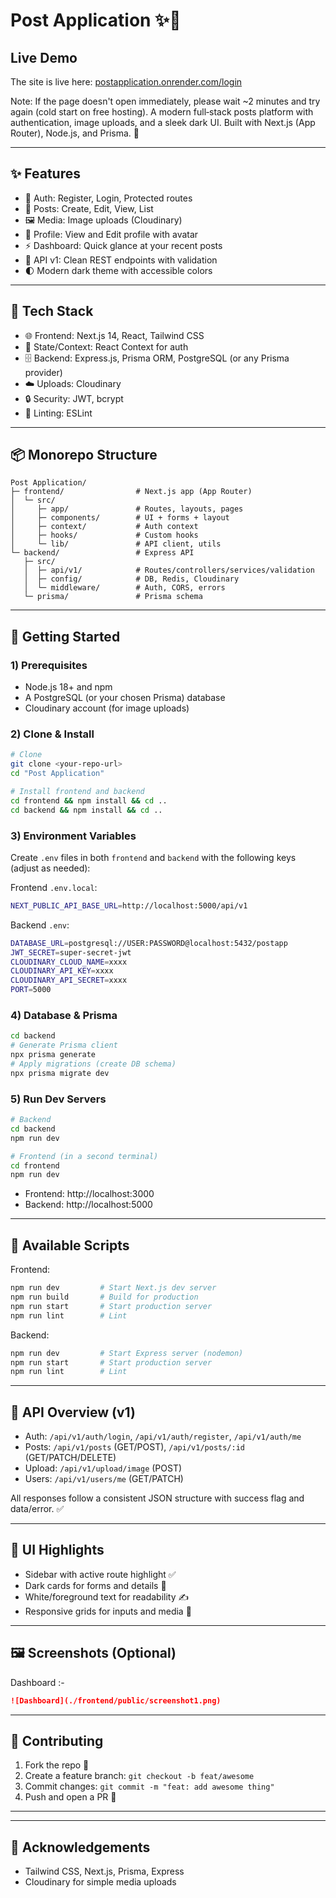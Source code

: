 # Post Application ✨📝
## Live Demo

The site is live here: [postapplication.onrender.com/login](https://postapplication.onrender.com/login)

Note: If the page doesn't open immediately, please wait ~2 minutes and try again (cold start on free hosting).
A modern full‑stack posts platform with authentication, image uploads, and a sleek dark UI. Built with Next.js (App Router), Node.js, and Prisma. 🚀

---

## ✨ Features
- 🔐 Auth: Register, Login, Protected routes
- 📝 Posts: Create, Edit, View, List
- 🖼️ Media: Image uploads (Cloudinary)
- 👤 Profile: View and Edit profile with avatar
- ⚡ Dashboard: Quick glance at your recent posts
- 🎯 API v1: Clean REST endpoints with validation
- 🌓 Modern dark theme with accessible colors

---

## 🧰 Tech Stack
- 🌐 Frontend: Next.js 14, React, Tailwind CSS
- 🧠 State/Context: React Context for auth
- 🗄️ Backend: Express.js, Prisma ORM, PostgreSQL (or any Prisma provider)
- ☁️ Uploads: Cloudinary
- 🔒 Security: JWT, bcrypt
- 🧪 Linting: ESLint

---

## 📦 Monorepo Structure
```
Post Application/
├─ frontend/                # Next.js app (App Router)
│  └─ src/
│     ├─ app/               # Routes, layouts, pages
│     ├─ components/        # UI + forms + layout
│     ├─ context/           # Auth context
│     ├─ hooks/             # Custom hooks
│     └─ lib/               # API client, utils
└─ backend/                 # Express API
   ├─ src/
   │  ├─ api/v1/            # Routes/controllers/services/validation
   │  ├─ config/            # DB, Redis, Cloudinary
   │  └─ middleware/        # Auth, CORS, errors
   └─ prisma/               # Prisma schema
```

---

## 🚀 Getting Started

### 1) Prerequisites
- Node.js 18+ and npm
- A PostgreSQL (or your chosen Prisma) database
- Cloudinary account (for image uploads)

### 2) Clone & Install
```bash
# Clone
git clone <your-repo-url>
cd "Post Application"

# Install frontend and backend
cd frontend && npm install && cd ..
cd backend && npm install && cd ..
```

### 3) Environment Variables
Create `.env` files in both `frontend` and `backend` with the following keys (adjust as needed):

Frontend `.env.local`:
```bash
NEXT_PUBLIC_API_BASE_URL=http://localhost:5000/api/v1
```

Backend `.env`:
```bash
DATABASE_URL=postgresql://USER:PASSWORD@localhost:5432/postapp
JWT_SECRET=super-secret-jwt
CLOUDINARY_CLOUD_NAME=xxxx
CLOUDINARY_API_KEY=xxxx
CLOUDINARY_API_SECRET=xxxx
PORT=5000
```

### 4) Database & Prisma
```bash
cd backend
# Generate Prisma client
npx prisma generate
# Apply migrations (create DB schema)
npx prisma migrate dev
```

### 5) Run Dev Servers
```bash
# Backend
cd backend
npm run dev

# Frontend (in a second terminal)
cd frontend
npm run dev
```

- Frontend: http://localhost:3000
- Backend:  http://localhost:5000

---

## 📜 Available Scripts

Frontend:
```bash
npm run dev         # Start Next.js dev server
npm run build       # Build for production
npm run start       # Start production server
npm run lint        # Lint
```

Backend:
```bash
npm run dev         # Start Express server (nodemon)
npm run start       # Start production server
npm run lint        # Lint
```

---

## 🔌 API Overview (v1)
- Auth: `/api/v1/auth/login`, `/api/v1/auth/register`, `/api/v1/auth/me`
- Posts: `/api/v1/posts` (GET/POST), `/api/v1/posts/:id` (GET/PATCH/DELETE)
- Upload: `/api/v1/upload/image` (POST)
- Users: `/api/v1/users/me` (GET/PATCH)

All responses follow a consistent JSON structure with success flag and data/error. ✅

---

## 🧭 UI Highlights
- Sidebar with active route highlight ✅
- Dark cards for forms and details 🖤
- White/foreground text for readability ✍️
- Responsive grids for inputs and media 📱

---

## 🖼️ Screenshots (Optional)
Dashboard :-

```md
![Dashboard](./frontend/public/screenshot1.png)
```

---

## 🤝 Contributing
1. Fork the repo 🍴
2. Create a feature branch: `git checkout -b feat/awesome`
3. Commit changes: `git commit -m "feat: add awesome thing"`
4. Push and open a PR 🚀

---

---

## 🙌 Acknowledgements
- Tailwind CSS, Next.js, Prisma, Express
- Cloudinary for simple media uploads
